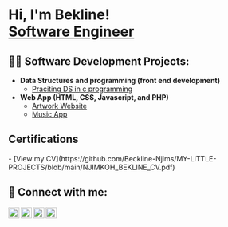 <h1>Hi, I'm Bekline! <br/><a href="https://github.com/">Software Engineer</a></h1>

<h2>👨‍💻 Software Development Projects:</h2>

- <b>Data Structures and programming (front end development)</b>
  - [Praciting DS in c programming](https://github.com/Beckline-Njims/structured_programming_basics)
- <b> Web App (HTML, CSS, Javascript, and PHP)</b>
  - [Artwork Website](https://github.com/Beckline-Njims/MY-LITTLE-PROJECTS/blob/main/Arts_Design.rar)
  - [Music App](https://github.com/nandonaha/HOMTECH_practice1/tree/main/TEST1)
<h2> Certifications</h2>
- [View my CV](https://github.com/Beckline-Njims/MY-LITTLE-PROJECTS/blob/main/NJIMKOH_BEKLINE_CV.pdf)

<h2> 🤳 Connect with me:</h2>

[<img align="left" alt="JoshMadakor | YouTube" width="22px" src="https://cdn.jsdelivr.net/npm/simple-icons@v3/icons/youtube.svg" />][youtube]
[<img align="left" alt="JoshMadakor | Twitter" width="22px" src="https://cdn.jsdelivr.net/npm/simple-icons@v3/icons/twitter.svg" />][twitter]
[<img align="left" alt="JoshMadakor | LinkedIn" width="22px" src="https://cdn.jsdelivr.net/npm/simple-icons@v3/icons/linkedin.svg" />][linkedin]
[<img align="left" alt="JoshMadakor | Instagram" width="22px" src="https://cdn.jsdelivr.net/npm/simple-icons@v3/icons/instagram.svg" />][instagram]

[twitter]: https://x.com/home?lang=en
[youtube]: https://www.youtube.com/c/joshmadakor
[instagram]: https://www.instagram.com/joshmadakor/
[linkedin]: https://www.linkedin.com/feed/

<!--
**joshmadakor1/joshmadakor1** is a ✨ _special_ ✨ repository because its `README.md` (this file) appears on your GitHub profile.

Here are some ideas to get you started:

- 🔭 I’m currently working on ...
- 🌱 I’m currently learning ...
- 👯 I’m looking to collaborate on ...
- 🤔 I’m looking for help with ...
- 💬 Ask me about ...
- 📫 How to reach me: ...
- 😄 Pronouns: ...
- ⚡ Fun fact: ...
-->
